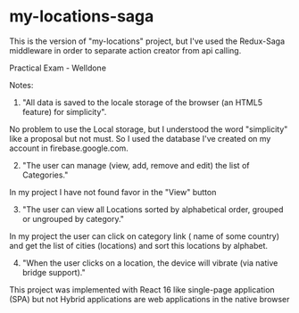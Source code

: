 # my-locations-saga

This is the version of "my-locations" project, but I've used the Redux-Saga middleware in order to separate 
action creator from api calling. 

Practical Exam - Welldone

Notes: 
1. "All data is saved to the locale storage of the browser (an HTML5 feature) for simplicity".

No problem to use the Local storage, but I understood the word "simplicity" like a proposal but not must. So I used the database I've
created on my account in firebase.google.com.

2. "The user can manage (view, add, remove and edit) the list of Categories."

In my project I have not found favor in the "View" button

3. "The user can view all Locations sorted by alphabetical order, grouped or ungrouped by category."

In my project the user can click on category link ( name of some country) and get the list of cities (locations) and sort this locations by alphabet.

4. "When the user clicks on a location, the device will vibrate (via native bridge support)."

This project was implemented with React 16 like single-page application (SPA) but not Hybrid applications are web applications in the native browser
